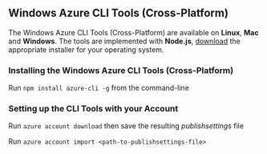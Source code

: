 ## Windows Azure CLI Tools (Cross-Platform)

The Windows Azure CLI Tools (Cross-Platform) are available on **Linux**, **Mac** and **Windows**. The tools are implemented with **Node.js**, [download](http://www.nodejs.org/download) the appropriate installer for your operating system.

### Installing the Windows Azure CLI Tools (Cross-Platform)

Run ```npm install azure-cli -g``` from the command-line

### Setting up the CLI Tools with your Account

Run ```azure account download``` then save the resulting _publishsettings_ file

Run ```azure account import <path-to-publishsettings-file>```